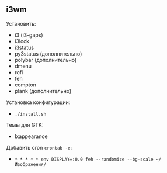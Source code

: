 ## i3wm

Установить:
* i3 (i3-gaps)
* i3lock
* i3status
* py3status (дополнительно)
* polybar (дополнительно)
* dmenu
* rofi
* feh
* compton
* plank (дополнительно)

Установка конфигурации:
* `./install.sh`

Темы для GTK:
* lxappearance

Добавить cron `crontab -e`:
* `* * * * * env DISPLAY=:0.0 feh --randomize --bg-scale ~/Изображения/`

